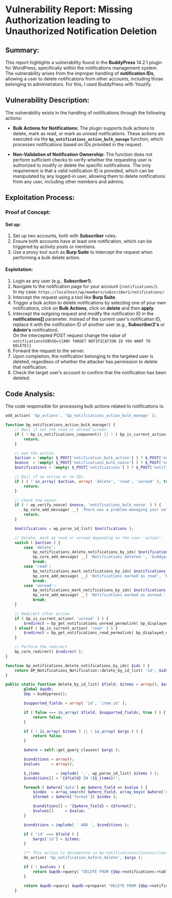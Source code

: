 # Vulnerability Report: Missing Authorization leading to Unauthorized Notification Deletion

## Summary:
This report highlights a vulnerability found in the **BuddyPress** 14.2.1 plugin for WordPress, specifically within the notifications management system. The vulnerability arises from the improper handling of **notification IDs**, allowing a user to delete notifications from other accounts, including those belonging to administrators. For this, I used BuddyPress with Youzify.

## Vulnerability Description:
The vulnerability exists in the handling of notifications through the following actions:

- **Bulk Actions for Notifications:** The plugin supports bulk actions to delete, mark as read, or mark as unread notifications. These actions are executed via the **`bp_notifications_action_bulk_manage`** function, which processes notifications based on IDs provided in the request.

- **Non-Validation of Notification Ownership:** The function does not perform sufficient checks to verify whether the requesting user is authorized to modify or delete the specific notifications. The only requirement is that a valid notification ID is provided, which can be manipulated by any logged-in user, allowing them to delete notifications from any user, including other members and admins.

## Exploitation Process:

### Proof of Concept:

#### Set up:
1. Set up two accounts, both with **Subscriber** roles.
2. Ensure both accounts have at least one notification, which can be triggered by activity posts or mentions.
3. Use a proxy tool such as **Burp Suite** to intercept the request when performing a bulk delete action.

#### Exploitation:
1. Login as any user (e.g., **Subscriber1**).
2. Navigate to the notification page for your account (`/notifications/`).  
   In my case: `https://localhost/wp/members/subscriber1/notifications/`
3. Intercept the request using a tool like **Burp Suite**.
4. Trigger a bulk action to delete notifications by selecting one of your own notifications, click on **Bulk Actions**, click on **delete** and then **apply**.
5. Intercept the outgoing request and modify the notification ID in the **notifications[]** parameter. Instead of the current user's notification ID, replace it with the notification ID of another user (e.g., **Subscriber2's** or **Admin's** notification).  
   On the intercepted POST request change the value of `notifications%5B%5D={{ANY TARGET NOTIFICATION ID YOU WANT TO DELETE}}`
6. Forward the request to the server.
7. Upon completion, the notification belonging to the targeted user is deleted, regardless of whether the attacker has permission to delete that notification.
8. Check the target user’s account to confirm that the notification has been deleted.

## Code Analysis:
The code responsible for processing bulk actions related to notifications is:

```php
add_action( 'bp_actions', 'bp_notifications_action_bulk_manage' );
```
```php
function bp_notifications_action_bulk_manage() {
    // Bail if not the read or unread screen.
    if ( ! bp_is_notifications_component() || ! ( bp_is_current_action( 'read' ) || bp_is_current_action( 'unread' ) ) ) {
        return;
    }

    // Get the action.
    $action = !empty( $_POST['notification_bulk_action'] ) ? $_POST['notification_bulk_action'] : '';
    $nonce  = !empty( $_POST['notifications_bulk_nonce'] ) ? $_POST['notifications_bulk_nonce'] : '';
    $notifications = !empty( $_POST['notifications'] ) ? $_POST['notifications'] : '';

    // Bail if no action or no IDs.
    if ( ( ! in_array( $action, array( 'delete', 'read', 'unread' ), true ) ) || empty( $notifications ) || empty( $nonce ) ) {
        return;
    }

    // Check the nonce.
    if ( ! wp_verify_nonce( $nonce, 'notifications_bulk_nonce' ) ) {
        bp_core_add_message( __( 'There was a problem managing your notifications.', 'buddypress' ), 'error' );
        return;
    }

    $notifications = wp_parse_id_list( $notifications );

    // Delete, mark as read or unread depending on the user 'action'.
    switch ( $action ) {
        case 'delete':
            bp_notifications_delete_notifications_by_ids( $notifications );
            bp_core_add_message( __( 'Notifications deleted.', 'buddypress' ) );
            break;
        case 'read':
            bp_notifications_mark_notifications_by_ids( $notifications, false );
            bp_core_add_message( __( 'Notifications marked as read', 'buddypress' ) );
            break;
        case 'unread':
            bp_notifications_mark_notifications_by_ids( $notifications, true );
            bp_core_add_message( __( 'Notifications marked as unread.', 'buddypress' ) );
            break;
    }

    // Redirect after action
    if ( bp_is_current_action( 'unread' ) ) {
        $redirect = bp_get_notifications_unread_permalink( bp_displayed_user_id() );
    } elseif ( bp_is_current_action( 'read' ) ) {
        $redirect = bp_get_notifications_read_permalink( bp_displayed_user_id() );
    }

    // Perform the redirect
    bp_core_redirect( $redirect );
}
```
```php
function bp_notifications_delete_notifications_by_ids( $ids ) {
	return BP_Notifications_Notification::delete_by_id_list( 'id', $ids );
}
```
```php
public static function delete_by_id_list( $field, $items = array(), $args = array() ) {
		global $wpdb;
		$bp = buddypress();

		$supported_fields = array( 'id', 'item_id' );

		if ( false === in_array( $field, $supported_fields, true ) ) {
			return false;
		}

		if ( ! is_array( $items ) || ! is_array( $args ) ) {
			return false;
		}

		$where = self::get_query_clauses( $args );

		$conditions = array();
		$values     = array();

		$_items       = implode( ',', wp_parse_id_list( $items ) );
		$conditions[] = "{$field} IN ({$_items})";

		foreach ( $where['data'] as $where_field => $value ) {
			$index  = array_search( $where_field, array_keys( $where['data'] ) );
			$format = $where['format'][ $index ];

			$conditions[] = "{$where_field} = {$format}";
			$values[]     = $value;
		}

		$conditions = implode( ' AND ', $conditions );

		if ( 'id' === $field ) {
			$args['id'] = $items;
		}

		/** This action is documented in bp-notifications/classes/class-bp-notifications-notification.php */
		do_action( 'bp_notification_before_delete', $args );

		if ( ! $values ) {
			return $wpdb->query( "DELETE FROM {$bp->notifications->table_name} WHERE {$conditions}" );
		}

		return $wpdb->query( $wpdb->prepare( "DELETE FROM {$bp->notifications->table_name} WHERE {$conditions}", $values ) );
	}
```
